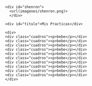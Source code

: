 <html>
  <head>
    <meta charset="utf-8">
    <meta lang="es">
    <meta name="EDU">
    <meta name="viewport" content="width=device-width"/>
    <title>Actividades</title>
    <link rel="stylesheet" href="estils.css">
  </head>
  <body>
    
    <div id="shenron">
      <url(imagenes/shenron.png)>
      </div>

    <div id="titulo">Mis Practicas</div>

    <div>
    <div class="cuadros"><p>bebe</p></div>
    <div class="cuadros"><p>bebe</p></div>
    <div class="cuadros"><p>bebe</p></div>
    <div class="cuadros"><p>bebe</p></div>
    <div class="cuadros"><p>bebe</p></div>
    <div class="cuadros"><p>bebe</p></div>
    <div class="cuadros"><p>bebe</p></div>
    <div class="cuadros"><p>bebe</p></div>
    <div class="cuadros"><p>bebe</p></div>
    <div class="cuadros"><p>bebe</p></div>
    </div>

<div id="nube">
   <a><url(imagenes/nube.gif)></a>

 </div>
